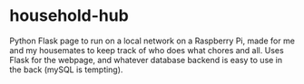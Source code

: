 # household-hub

Python Flask page to run on a local network on a Raspberry Pi, made for me and my housemates to keep track of who does what chores and all.
Uses Flask for the webpage, and whatever database backend is easy to use in the back (mySQL is tempting).
